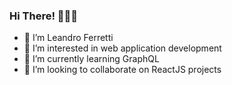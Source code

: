 ### Hi There! 👋👋👋

- 🧑 I’m Leandro Ferretti
- 👀 I’m interested in web application development
- 🌱 I’m currently learning GraphQL
- 💞️ I’m looking to collaborate on ReactJS projects
